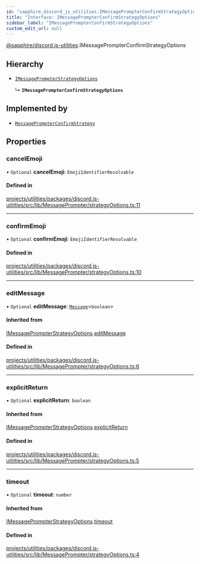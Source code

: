 ```yaml
---
id: "sapphire_discord_js_utilities.IMessagePrompterConfirmStrategyOptions"
title: "Interface: IMessagePrompterConfirmStrategyOptions"
sidebar_label: "IMessagePrompterConfirmStrategyOptions"
custom_edit_url: null
---
```


[@sapphire/discord.js-utilities](../modules/sapphire_discord_js_utilities).IMessagePrompterConfirmStrategyOptions

## Hierarchy

- [`IMessagePrompterStrategyOptions`](sapphire_discord_js_utilities.IMessagePrompterStrategyOptions)

  ↳ **`IMessagePrompterConfirmStrategyOptions`**

## Implemented by

- [`MessagePrompterConfirmStrategy`](../classes/sapphire_discord_js_utilities.MessagePrompterConfirmStrategy)

## Properties

### cancelEmoji

• `Optional` **cancelEmoji**: `EmojiIdentifierResolvable`

#### Defined in

[projects/utilities/packages/discord.js-utilities/src/lib/MessagePrompter/strategyOptions.ts:11](https://github.com/sapphiredev/utilities/blob/8a451b58/packages/discord.js-utilities/src/lib/MessagePrompter/strategyOptions.ts#L11)

___

### confirmEmoji

• `Optional` **confirmEmoji**: `EmojiIdentifierResolvable`

#### Defined in

[projects/utilities/packages/discord.js-utilities/src/lib/MessagePrompter/strategyOptions.ts:10](https://github.com/sapphiredev/utilities/blob/8a451b58/packages/discord.js-utilities/src/lib/MessagePrompter/strategyOptions.ts#L10)

___

### editMessage

• `Optional` **editMessage**: [`Message`](https://discord.js.org/#/docs/main/stable/class/Message)<`boolean`\>

#### Inherited from

[IMessagePrompterStrategyOptions](sapphire_discord_js_utilities.IMessagePrompterStrategyOptions).[editMessage](sapphire_discord_js_utilities.IMessagePrompterStrategyOptions#editmessage)

#### Defined in

[projects/utilities/packages/discord.js-utilities/src/lib/MessagePrompter/strategyOptions.ts:6](https://github.com/sapphiredev/utilities/blob/8a451b58/packages/discord.js-utilities/src/lib/MessagePrompter/strategyOptions.ts#L6)

___

### explicitReturn

• `Optional` **explicitReturn**: `boolean`

#### Inherited from

[IMessagePrompterStrategyOptions](sapphire_discord_js_utilities.IMessagePrompterStrategyOptions).[explicitReturn](sapphire_discord_js_utilities.IMessagePrompterStrategyOptions#explicitreturn)

#### Defined in

[projects/utilities/packages/discord.js-utilities/src/lib/MessagePrompter/strategyOptions.ts:5](https://github.com/sapphiredev/utilities/blob/8a451b58/packages/discord.js-utilities/src/lib/MessagePrompter/strategyOptions.ts#L5)

___

### timeout

• `Optional` **timeout**: `number`

#### Inherited from

[IMessagePrompterStrategyOptions](sapphire_discord_js_utilities.IMessagePrompterStrategyOptions).[timeout](sapphire_discord_js_utilities.IMessagePrompterStrategyOptions#timeout)

#### Defined in

[projects/utilities/packages/discord.js-utilities/src/lib/MessagePrompter/strategyOptions.ts:4](https://github.com/sapphiredev/utilities/blob/8a451b58/packages/discord.js-utilities/src/lib/MessagePrompter/strategyOptions.ts#L4)
